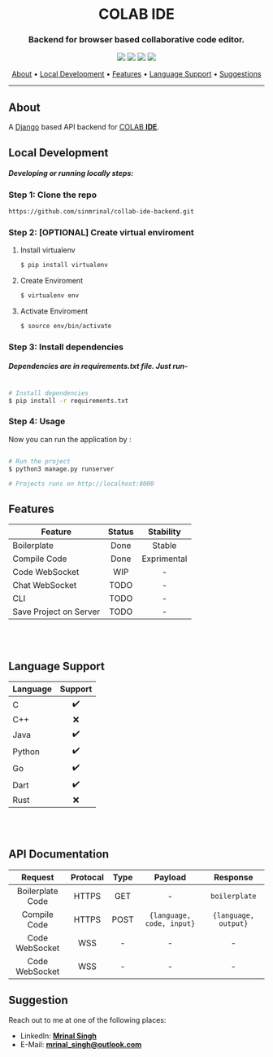 <h1 align="center">
  <h1 align="center" > COLAB <b>IDE</b> </h1>
    <h3 align="center">Backend for browser based collaborative code editor.</h3>
</h1>

<p align="center">
    <img src="https://flat.badgen.net/badge/stability/beta/yellow?icon=github">
    <img src="https://img.shields.io/badge/OS-Linux-red?style=flat&logo=linux">
    <img src="https://flat.badgen.net/github/commits/sinmrinal/collab-ide-backend?icon=github">
    <img src="https://flat.badgen.net/github/last-commit/sinmrinal/collab-ide-backend?icon=github">
</p>
      
<p align="center">
  <a href="#about">About</a> •
  <a href="#local-development">Local Development</a> •
  <a href="#features">Features</a> •
  <a href="#language-support">Language Support</a> •
  <a href="#suggestion">Suggestions</a>
</p>

---

## About

A <a href="https://djangoproject.com">Django</a> based API backend for <a href="https://github.com/sinmrinal/collab-ide">COLAB **IDE**</a>.   

## Local Development

##### Developing or running locally steps:
### Step 1: Clone the repo

```bash
https://github.com/sinmrinal/collab-ide-backend.git
```
### Step 2: **[OPTIONAL]** Create virtual enviroment

1. Install virtualenv

    ```bash
    $ pip install virtualenv
    ```

2. Create Enviroment

    ```bash
    $ virtualenv env
    ```

3. Activate Enviroment
   
   ```bash
   $ source env/bin/activate
   ```


### Step 3: Install dependencies

##### Dependencies are in requirements.txt file. Just run- 

```bash

# Install dependencies
$ pip install -r requirements.txt

```

### Step 4: Usage

Now you can run the application by :

```bash

# Run the project
$ python3 manage.py runserver

# Projects runs on http://localhost:8000

```


## Features

|       Feature              |  Status  |   Stability   |
| -------------------------- | :------: |   :-------:   |
| Boilerplate                |   Done   |     Stable    |
| Compile Code               |   Done   |  Exprimental  |
| Code WebSocket             |   WIP    |       -       |
| Chat WebSocket             |   TODO   |       -       |
| CLI                        |   TODO   |       -       |
| Save Project on Server     |   TODO   |       -       |

<br>
<br>

## Language Support

|     Language      | Support |
| ----------------- | :-----: |
| C                 |   ✔️   |
| C++               |   ❌   |
| Java              |   ✔️   |
| Python            |   ✔️   |
| Go                |   ✔️   |
| Dart              |   ✔️   |
| Rust              |   ❌   |

<br>
<br>

## API Documentation

|       Request              | Protocal |   Type  |             Payload             |         Response         |
| :------------------------: | :------: | :-----: |   :-------------------------:   | :----------------------: |
| Boilerplate Code           |   HTTPS  |   GET   |                  -              |    ```boilerplate```     |
| Compile Code               |   HTTPS  |   POST  |  ```{language, code, input}```  | ```{language, output}``` |
| Code WebSocket             |    WSS   |   -     |                  -              |            -             |
| Code WebSocket             |    WSS   |   -     |                  -              |            -             |

## Suggestion

Reach out to me at one of the following places:

<!-- - Website: **[mrinal.dev](https://mrinal.dev)** -->
- LinkedIn:  **[Mrinal Singh](https://www.linkedin.com/in/sinmrinal/)**
- E-Mail: **mrinal_singh@outlook.com**
